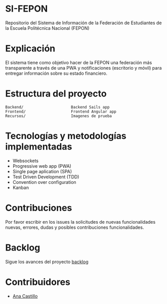 # SI-FEPON

Repositorio del Sistema de Información de la Federación de Estudiantes de la Escuela Politécnica Nacional (FEPON)

# Explicación

El sistema tiene como objetivo hacer de la FEPON una federación más transparente a través de una PWA y notificaciones (escritorio y móvil) para entregar información sobre su estado financiero.

# Estructura del proyecto

```
Backend/                     Backend Sails app
Frontend/                    Frontend Angular app
Recursos/                    Imagenes de prueba
```

# Tecnologías y metodologías implementadas

- Websockets
- Progressive web app (PWA)
- Single page aplication (SPA)
- Test Driven Development (TDD)
- Convention over configuration
- Kanban

# Contribuciones

Por favor escribir en los issues la solicitudes de nuevas funcionalidades nuevas, errores, dudas y posibles contribuciones funcionalidades.

# Backlog

Sigue los avances del proyecto [backlog](https://trello.com/b/WBwCrBbI/si-fepon)

# Contribuidores

- [Ana Castillo](https://github.com/annyCris)
